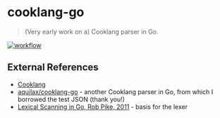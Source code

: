 # cooklang-go
> (Very early work on a) Cooklang parser in Go. 

[![workflow](https://github.com/justintout/cooklang-go/actions/workflows/workflow.yaml/badge.svg)](https://github.com/justintout/cooklang-go/actions/workflows/workflow.yaml)


## External References

- [Cooklang](https://cooklang.org/)
- [aquilax/cooklang-go](https://github.com/aquilax/cooklang-go) - another Cooklang parser in Go, from which I borrowed the test JSON (thank you!)
- [Lexical Scanning in Go, Rob Pike, 2011](https://talks.golang.org/2011/lex.slide#1) - basis for the lexer